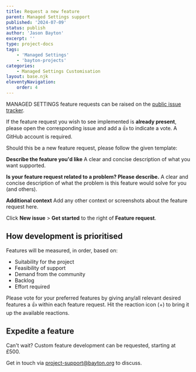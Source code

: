 ```yaml
---
title: Request a new feature
parent: Managed Settings support
published: '2024-07-09'
status: publish
author: 'Jason Bayton'
excerpt: ''
type: project-docs
tags: 
    - 'Managed Settings'
    - 'bayton-projects'
categories: 
    - Managed Settings Customisation
layout: base.njk
eleventyNavigation: 
    order: 4
---
```


MANAGED SETTINGS feature requests can be raised on the [public issue tracker](https://github.com/baytonorg/managed_settings_tracker/issues/).

If the feature request you wish to see implemented is **already present**, please open the corresponding issue and add a 👍 to indicate a vote. A GitHub account is required.

Should this be a new feature request, please follow the given template:

**Describe the feature you'd like**
A clear and concise description of what you want supported.

**Is your feature request related to a problem? Please describe.**
A clear and concise description of what the problem is this feature would solve for you (and others). 

**Additional context**
Add any other context or screenshots about the feature request here.

Click **New issue** > **Get started** to the right of **Feature request**.

## How development is prioritised

Features will be measured, in order, based on:

- Suitability for the project
- Feasibility of support
- Demand from the community
- Backlog
- Effort required

Please vote for your preferred features by giving any/all relevant desired features a 👍 within each feature request. Hit the reaction icon (+) to bring it up the available reactions.

## Expedite a feature

Can't wait? Custom feature development can be requested, starting at £500. 

Get in touch via [project-support@bayton.org](mailto:project-support@bayton.org) to discuss.